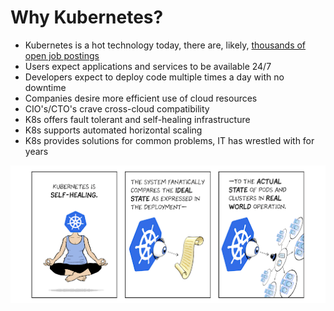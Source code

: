 # Why Kubernetes?

*  Kubernetes is a hot technology today, there are, likely, [thousands of open job postings](https://www.indeed.com/q-kubernetes-jobs.html?vjk=24dfa577a712a2fc)
* Users expect applications and services to be available 24/7
* Developers expect to deploy code multiple times a day with no downtime
* Companies desire more efficient use of cloud resources
* CIO's/CTO's crave cross-cloud compatibility
* K8s offers fault tolerant and self-healing infrastructure
* K8s supports automated horizontal scaling
* K8s provides solutions for common problems, IT has wrestled with for years

[![](../media/why-kubernetes.png)](https://techolution.com/kubernetes-challenges/)
